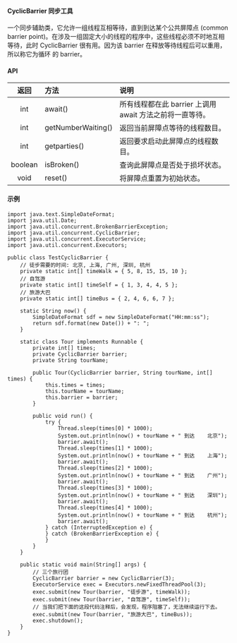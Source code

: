 #### CyclicBarrier 同步工具
一个同步辅助类，它允许一组线程互相等待，直到到达某个公共屏障点 (common barrier point)。在涉及一组固定大小的线程的程序中，这些线程必须不时地互相等待，此时 CyclicBarrier 很有用。因为该 barrier 在释放等待线程后可以重用，所以称它为循环 的 barrier。



#### API

| 返回 | 方法 | 说明 |
|:---:|:---|:---|
| int | await() | 所有线程都在此 barrier 上调用 await 方法之前将一直等待。 |
| int | getNumberWaiting() | 返回当前屏障点等待的线程数目。 |
| int | getparties() | 返回要求启动此屏障点的线程数目。 |
| boolean | isBroken() | 查询此屏障点是否处于损坏状态。 |
| void | reset() | 将屏障点重置为初始状态。 |



#### 示例
    import java.text.SimpleDateFormat;
	import java.util.Date;
	import java.util.concurrent.BrokenBarrierException;
	import java.util.concurrent.CyclicBarrier;
	import java.util.concurrent.ExecutorService;
	import java.util.concurrent.Executors;
	
	public class TestCyclicBarrier {
		// 徒步需要的时间: 北京, 上海, 广州, 深圳, 杭州
		private static int[] timeWalk = { 5, 8, 15, 15, 10 };
		// 自驾游
		private static int[] timeSelf = { 1, 3, 4, 4, 5 };
		// 旅游大巴
		private static int[] timeBus = { 2, 4, 6, 6, 7 };
	
		static String now() {
			SimpleDateFormat sdf = new SimpleDateFormat("HH:mm:ss");
			return sdf.format(new Date()) + ": ";
		}
	
		static class Tour implements Runnable {
			private int[] times;
			private CyclicBarrier barrier;
			private String tourName;
	
			public Tour(CyclicBarrier barrier, String tourName, int[] times) {
				this.times = times;
				this.tourName = tourName;
				this.barrier = barrier;
			}
	
			public void run() {
				try {
					Thread.sleep(times[0] * 1000);
					System.out.println(now() + tourName + " 到达    北京");
					barrier.await();
					Thread.sleep(times[1] * 1000);
					System.out.println(now() + tourName + " 到达    上海");
					barrier.await();
					Thread.sleep(times[2] * 1000);
					System.out.println(now() + tourName + " 到达    广州");
					barrier.await();
					Thread.sleep(times[3] * 1000);
					System.out.println(now() + tourName + " 到达    深圳");
					barrier.await();
					Thread.sleep(times[4] * 1000);
					System.out.println(now() + tourName + " 到达    杭州");
					barrier.await();
				} catch (InterruptedException e) {
				} catch (BrokenBarrierException e) {
				}
			}
		}
	
		public static void main(String[] args) {
			// 三个旅行团
			CyclicBarrier barrier = new CyclicBarrier(3);
			ExecutorService exec = Executors.newFixedThreadPool(3);
			exec.submit(new Tour(barrier, "徒步游", timeWalk));
			exec.submit(new Tour(barrier, "自驾游", timeSelf));
			// 当我们把下面的这段代码注释后，会发现，程序阻塞了，无法继续运行下去。
			exec.submit(new Tour(barrier, "旅游大巴", timeBus));
			exec.shutdown();
		}
	}